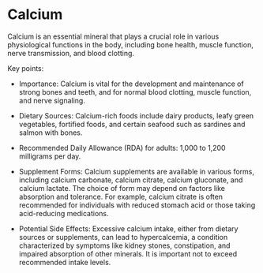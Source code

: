 # Calcium

Calcium is an essential mineral that plays a crucial role in various physiological functions in the body, including bone health, muscle function, nerve transmission, and blood clotting.

Key points:

* Importance: Calcium is vital for the development and maintenance of strong bones and teeth, and for normal blood clotting, muscle function, and nerve signaling.

* Dietary Sources: Calcium-rich foods include dairy products, leafy green vegetables, fortified foods, and certain seafood such as sardines and salmon with bones.

* Recommended Daily Allowance (RDA) for adults: 1,000 to 1,200 milligrams per day.

* Supplement Forms: Calcium supplements are available in various forms, including calcium carbonate, calcium citrate, calcium gluconate, and calcium lactate. The choice of form may depend on factors like absorption and tolerance. For example, calcium citrate is often recommended for individuals with reduced stomach acid or those taking acid-reducing medications.

* Potential Side Effects: Excessive calcium intake, either from dietary sources or supplements, can lead to hypercalcemia, a condition characterized by symptoms like kidney stones, constipation, and impaired absorption of other minerals. It is important not to exceed recommended intake levels.

